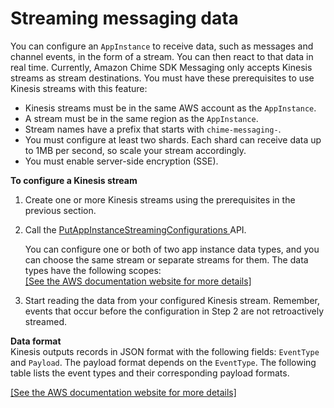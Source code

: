 # Streaming messaging data<a name="streaming-export"></a>

You can configure an `AppInstance` to receive data, such as messages and channel events, in the form of a stream\. You can then react to that data in real time\. Currently, Amazon Chime SDK Messaging only accepts Kinesis streams as stream destinations\. You must have these prerequisites to use Kinesis streams with this feature:
+ Kinesis streams must be in the same AWS account as the `AppInstance`\.
+ A stream must be in the same region as the `AppInstance`\.
+ Stream names have a prefix that starts with `chime-messaging-`\.
+ You must configure at least two shards\. Each shard can receive data up to 1MB per second, so scale your stream accordingly\.
+ You must enable server\-side encryption \(SSE\)\.

**To configure a Kinesis stream**

1. Create one or more Kinesis streams using the prerequisites in the previous section\.

1. Call the [ PutAppInstanceStreamingConfigurations ](https://docs.aws.amazon.com/chime-sdk/latest/APIReference/API_PutAppInstanceStreamingConfigurations.html) API\.

   You can configure one or both of two app instance data types, and you can choose the same stream or separate streams for them\. The data types have the following scopes:    
[\[See the AWS documentation website for more details\]](http://docs.aws.amazon.com/chime-sdk/latest/dg/streaming-export.html)

1. Start reading the data from your configured Kinesis stream\. Remember, events that occur before the configuration in Step 2 are not retroactively streamed\.

**Data format**  
Kinesis outputs records in JSON format with the following fields: `EventType` and `Payload`\. The payload format depends on the `EventType`\. The following table lists the event types and their corresponding payload formats\.

[\[See the AWS documentation website for more details\]](http://docs.aws.amazon.com/chime-sdk/latest/dg/streaming-export.html)